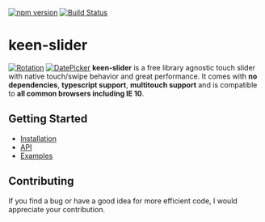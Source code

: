 [![npm version](https://badge.fury.io/js/keen-slider.svg)](https://www.npmjs.com/package/keen-slider)
[![Build Status](https://travis-ci.org/rcbyr/keen-slider.svg?branch=release)](https://travis-ci.org/rcbyr/keen-slider)

# keen-slider

[![Rotation](https://www.keen-slider.io/images/demo1.gif)](https://www.keen-slider.io/examples/#background-rotation) [![DatePicker](https://www.keen-slider.io/images/demo2.gif)](https://www.keen-slider.io/examples/#datepicker)
**keen-slider** is a free library agnostic touch slider
with native touch/swipe behavior and great performance. It comes with
**no dependencies**, **typescript support**, **multitouch support**
and is compatible to
**all common browsers including IE 10**.

## Getting Started

- [Installation](https://www.keen-slider.io/#installation)
- [API](https://www.keen-slider.io/api/#api)
- [Examples](https://www.keen-slider.io/examples/#examples)

## Contributing

If you find a bug or have a good idea for more efficient code, I would appreciate your contribution.
